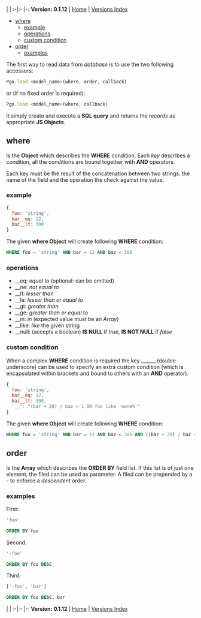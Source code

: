 
 | |
:-|:-:|-:
__Version: 0.1.12__ | [Home](Home.md) | [Versions Index](https://bitbucket.org/cicci/node-postgres-orm/src/master/doc/Index.md)

- [where](#markdown-header-where)
    - [example](#markdown-header-example)
    - [operations](#markdown-header-operations)
    - [custom condition](#markdown-header-custom-condition)
- [order](#markdown-header-order)
    - [examples](#markdown-header-examples)

[comment]: <> (doc begin)
The first way to read data from _database_ is to use the two following accessors:

```javascript
Pgo.load.<model_name>(where, order, callback)
```

or (if no fixed order is required):

```javascript
Pgo.load.<model_name>(where, callback)
```

It simply create and execute a __SQL query__ and returns the _records_ as appropriate __JS Objects__.

## where

Is the __Object__ which describes the __WHERE__ condition. Each _key_ describes a condition, all the conditions are bound together with __AND__ operators.

Each key must be the result of the concatenation between two strings: the name of the field and the operation the check against the value.

### example

```javascript
{
  foo: 'string',
  bar__eq: 12,
  baz__lt: 300
}
```

The given __where Object__ will create following __WHERE__ condition:

```SQL
WHERE foo = 'string' AND bar = 12 AND baz < 300
```

### operations

* \_\_eq: _equal to_ (optional: can be omitted)
* \_\_ne: _not equal to_
* \_\_lt: _lesser than_
* \_\_le: _lesser than or equal to_
* \_\_gt: _greater than_
* \_\_ge: _greater than or equal to_
* \_\_in: _in_ (expected value must be an _Array_)
* \_\_like: _like_ the given string
* \_\_null: (accepts a boolean) __IS NULL__ if _true_, __IS NOT NULL__ if _false_

### custom condition

When a complex __WHERE__ condition is required the key ______ (double underscore) can be used to specify an extra custom condition (which is encapsulated within brackets and bound to others with an __AND__ operator).

```javascript
{
  foo: 'string',
  bar__eq: 12,
  baz__lt: 300,
  '__': "(bar + 20) / baz < 1 OR foo like 'none%'"
}
```

The given __where Object__ will create following __WHERE__ condition:

```SQL
WHERE foo = 'string' AND bar = 12 AND baz < 300 AND ((bar + 20) / baz < 1 OR foo like 'none%')
```

## order

Is the __Array__ which describes the __ORDER BY__ field list. If this list is of just one element, the filed can be used as parameter. A filed can be prepended by a - to enforce a _descendent_ order.

### examples

First:

```javascript
'foo'
```

```SQL
ORDER BY foo
```

Second:

```javascript
'-foo'
```

```SQL
ORDER BY foo DESC
```

Third:

```javascript
['-foo', 'bar']
```

```SQL
ORDER BY foo DESC, bar
```
[comment]: <> (doc end)

 | |
:-|:-:|-:
__Version: 0.1.12__ | [Home](Home.md) | [Versions Index](https://bitbucket.org/cicci/node-postgres-orm/src/master/doc/Index.md)
